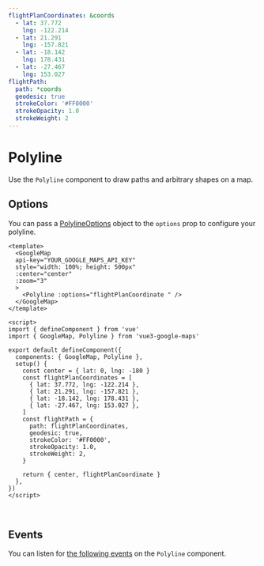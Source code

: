 ```yaml
---
flightPlanCoordinates: &coords
  - lat: 37.772
    lng: -122.214
  - lat: 21.291
    lng: -157.821
  - lat: -18.142
    lng: 178.431
  - lat: -27.467
    lng: 153.027
flightPath:
  path: *coords
  geodesic: true
  strokeColor: '#FF0000'
  strokeOpacity: 1.0
  strokeWeight: 2
---
```


# Polyline

Use the `Polyline` component to draw paths and arbitrary shapes on a map.

## Options

You can pass a [PolylineOptions](https://developers.google.com/maps/documentation/javascript/reference/polygon#PolylineOptions) object to the `options` prop to configure your polyline.

<!-- prettier-ignore -->
```vue
<template>
  <GoogleMap
  api-key="YOUR_GOOGLE_MAPS_API_KEY"
  style="width: 100%; height: 500px"
  :center="center"
  :zoom="3"
  >
    <Polyline :options="flightPlanCoordinate " />
  </GoogleMap>
</template>

<script>
import { defineComponent } from 'vue'
import { GoogleMap, Polyline } from 'vue3-google-maps'

export default defineComponent({
  components: { GoogleMap, Polyline },
  setup() {
    const center = { lat: 0, lng: -180 }
    const flightPlanCoordinates = [
      { lat: 37.772, lng: -122.214 },
      { lat: 21.291, lng: -157.821 },
      { lat: -18.142, lng: 178.431 },
      { lat: -27.467, lng: 153.027 },
    ]
    const flightPath = {
      path: flightPlanCoordinates,
      geodesic: true,
      strokeColor: '#FF0000',
      strokeOpacity: 1.0,
      strokeWeight: 2,
    }

    return { center, flightPlanCoordinate }
  },
})
</script>
```

\
<GoogleMap style="width: 100%; height: 500px" :center="{ lat: 0, lng: -180 }" :zoom="3">
<Polyline :options="$page.frontmatter.flightPath" />
</GoogleMap>

## Events

You can listen for [the following events](https://developers.google.com/maps/documentation/javascript/reference/polygon#Polyline.click) on the `Polyline` component.
